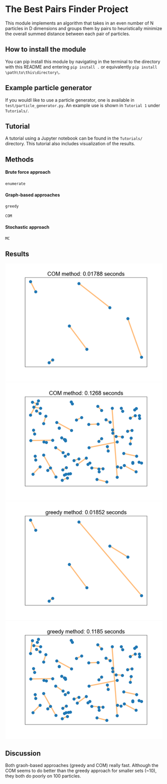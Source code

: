 # The Best Pairs Finder Project

This module implements an algorithm that takes in an even number of N particles in D dimensions and groups them by pairs to heuristically minimize the overall summed distance between each pair of particles.

## How to install the module

You can pip install this module by navigating in the terminal to the directory with this README and entering
`pip install .`
or equivalently `pip install \path\to\this\directory\`.

## Example particle generator

If you wouldl like to use a particle generator, one is available in `test/particle_generator.py`. An example use is shown in `Tutorial 1` under `Tutorials/`.

## Tutorial

A tutorial using a Jupyter notebook can be found in the `Tutorials/` directory. This tutorial also includes visualization of the results.

## Methods

#### Brute force approach

`enumerate`

#### Graph-based approaches

`greedy`

`COM`

#### Stochastic approach

`MC`

## Results

![COM_10_particles](Figures/COM_10_particles.png)
![COM_100_particles](Figures/COM_100_particles.png)
![greedy_10_particles](Figures/greedy_10_particles.png)
![greedy_100_particles](Figures/greedy_100_particles.png)

## Discussion

Both graoh-based approaches (greedy and COM) really fast. Although the COM seems to do better than the greedy approach for smaller sets (~10), they both do poorly on 100 particles.
